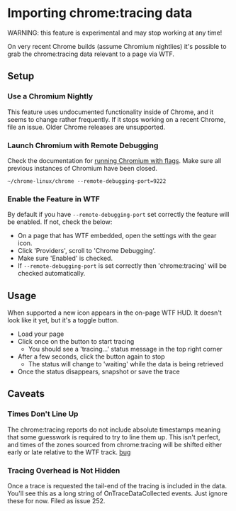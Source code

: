 # Importing chrome:tracing data

WARNING: this feature is experimental and may stop working at any time!

On very recent Chrome builds (assume Chromium nightlies) it's possible to grab
the chrome:tracing data relevant to a page via WTF.

## Setup

### Use a Chromium Nightly

This feature uses undocumented functionality inside of Chrome, and it seems to
change rather frequently. If it stops working on a recent Chrome, file an issue.
Older Chrome releases are unsupported.

### Launch Chromium with Remote Debugging

Check the documentation for [running Chromium with flags](http://www.chromium.org/developers/how-tos/run-chromium-with-flags).
Make sure all previous instances of Chromium have been closed.

    ~/chrome-linux/chrome --remote-debugging-port=9222

### Enable the Feature in WTF

By default if you have `--remote-debugging-port` set correctly the feature will
be enabled. If not, check the below:

* On a page that has WTF embedded, open the settings with the gear icon.
* Click 'Providers', scroll to 'Chrome Debugging'.
* Make sure 'Enabled' is checked.
* If `--remote-debugging-port` is set correctly then 'chrome:tracing' will be
checked automatically.

## Usage

When supported a new icon appears in the on-page WTF HUD. It doesn't look like
it yet, but it's a toggle button.

* Load your page
* Click once on the button to start tracing
  * You should see a 'tracing...' status message in the top right corner
* After a few seconds, click the button again to stop
  * The status will change to 'waiting' while the data is being retrieved
* Once the status disappears, snapshot or save the trace

## Caveats

### Times Don't Line Up

The chrome:tracing reports do not include absolute timestamps meaning that some
guesswork is required to try to line them up. This isn't perfect, and times of
the zones sourced from chrome:tracing will be shifted either early or late
relative to the WTF track. [bug](https://code.google.com/p/chromium/issues/detail?id=174451)

### Tracing Overhead is Not Hidden

Once a trace is requested the tail-end of the tracing is included in the data.
You'll see this as a long string of OnTraceDataCollected events. Just ignore
these for now. Filed as issue 252.
